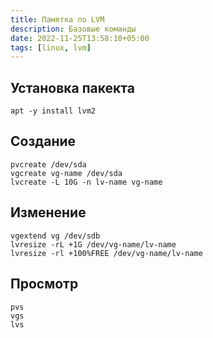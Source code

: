 ```yaml
---
title: Памятка по LVM
description: Базовые команды
date: 2022-11-25T13:58:10+05:00
tags: [linux, lvm]
---
```

## Установка пакекта
```ell
apt -y install lvm2
```

## Создание
``` shell
pvcreate /dev/sda
vgcreate vg-name /dev/sda
lvcreate -L 10G -n lv-name vg-name
```

## Изменение
```ell
vgextend vg /dev/sdb
lvresize -rL +1G /dev/vg-name/lv-name
lvresize -rl +100%FREE /dev/vg-name/lv-name
```

## Просмотр
```ell
pvs
vgs
lvs
```
